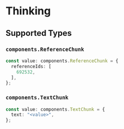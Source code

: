# Thinking


## Supported Types

### `components.ReferenceChunk`

```typescript
const value: components.ReferenceChunk = {
  referenceIds: [
    692532,
  ],
};
```

### `components.TextChunk`

```typescript
const value: components.TextChunk = {
  text: "<value>",
};
```

